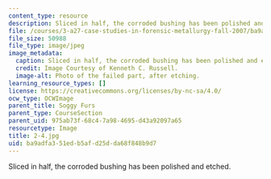 ```yaml
---
content_type: resource
description: Sliced in half, the corroded bushing has been polished and etched.
file: /courses/3-a27-case-studies-in-forensic-metallurgy-fall-2007/ba9adfa351edb5afd25dda68f848b9d7_2-4.jpg
file_size: 50988
file_type: image/jpeg
image_metadata:
  caption: Sliced in half, the corroded bushing has been polished and etched.
  credit: Image Courtesy of Kenneth C. Russell.
  image-alt: Photo of the failed part, after etching.
learning_resource_types: []
license: https://creativecommons.org/licenses/by-nc-sa/4.0/
ocw_type: OCWImage
parent_title: Soggy Furs
parent_type: CourseSection
parent_uid: 975ab73f-68c4-7a98-4695-d43a92097a65
resourcetype: Image
title: 2-4.jpg
uid: ba9adfa3-51ed-b5af-d25d-da68f848b9d7
---
```

Sliced in half, the corroded bushing has been polished and etched.